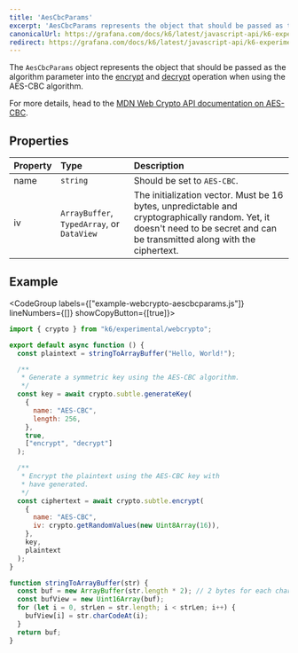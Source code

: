 ```yaml
---
title: 'AesCbcParams'
excerpt: 'AesCbcParams represents the object that should be passed as the algorithm parameter into the encrypt and decrypt operation when using the AES-CBC algorithm.'
canonicalUrl: https://grafana.com/docs/k6/latest/javascript-api/k6-experimental/webcrypto/aescbcparams/
redirect: https://grafana.com/docs/k6/latest/javascript-api/k6-experimental/webcrypto/aescbcparams/
---
```


The `AesCbcParams` object represents the object that should be passed as the algorithm parameter into the [encrypt](/javascript-api/k6-experimental/webcrypto/subtlecrypto/encrypt) and [decrypt](/javascript-api/k6-experimental/webcrypto/subtlecrypto/decrypt) operation when using the AES-CBC algorithm.

For more details, head to the [MDN Web Crypto API documentation on AES-CBC](https://developer.mozilla.org/en-US/docs/Web/API/AesCbcParams).

## Properties

| Property | Type                                       | Description                                                         |
| :------- | :----------------------------------------- | :------------------------------------------------------------------ |
| name     | `string`                                   | Should be set to `AES-CBC`.                                         |
| iv       | `ArrayBuffer`, `TypedArray`, or `DataView` | The initialization vector. Must be 16 bytes, unpredictable and cryptographically random. Yet, it doesn't need to be secret and can be transmitted along with the ciphertext. |

## Example

<CodeGroup labels={["example-webcrypto-aescbcparams.js"]} lineNumbers={[]} showCopyButton={[true]}>

```javascript
import { crypto } from "k6/experimental/webcrypto";

export default async function () {
  const plaintext = stringToArrayBuffer("Hello, World!");

  /**
   * Generate a symmetric key using the AES-CBC algorithm.
   */
  const key = await crypto.subtle.generateKey(
    {
      name: "AES-CBC",
      length: 256,
    },
    true,
    ["encrypt", "decrypt"]
  );

  /**
   * Encrypt the plaintext using the AES-CBC key with
   * have generated.
   */
  const ciphertext = await crypto.subtle.encrypt(
    {
      name: "AES-CBC",
      iv: crypto.getRandomValues(new Uint8Array(16)),
    },
    key,
    plaintext
  );
}

function stringToArrayBuffer(str) {
  const buf = new ArrayBuffer(str.length * 2); // 2 bytes for each char
  const bufView = new Uint16Array(buf);
  for (let i = 0, strLen = str.length; i < strLen; i++) {
    bufView[i] = str.charCodeAt(i);
  }
  return buf;
}
```

</CodeGroup>